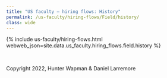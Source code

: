 ```yaml
---
title: "US faculty — hiring flows: History"
permalink: /us-faculty/hiring-flows/Field/history/
class: wide
---
```


{% include us-faculty/hiring-flows.html webweb_json=site.data.us_faculty.hiring_flows.field.history %}

<br>

Copyright 2022, Hunter Wapman & Daniel Larremore